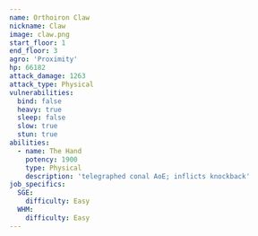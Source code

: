 ```yaml
---
name: Orthoiron Claw
nickname: Claw
image: claw.png
start_floor: 1
end_floor: 3
agro: 'Proximity'
hp: 66182
attack_damage: 1263
attack_type: Physical
vulnerabilities:
  bind: false
  heavy: true
  sleep: false
  slow: true
  stun: true
abilities:
  - name: The Hand
    potency: 1900
    type: Physical
    description: 'telegraphed conal AoE; inflicts knockback'
job_specifics:
  SGE:
    difficulty: Easy
  WHM:
    difficulty: Easy
---
```

